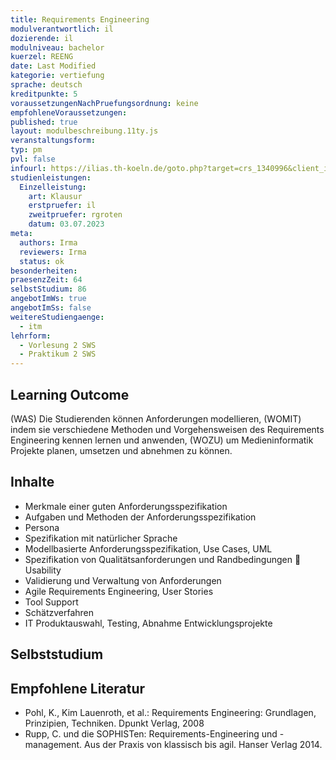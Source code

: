 ```yaml
---
title: Requirements Engineering
modulverantwortlich: il
dozierende: il
modulniveau: bachelor
kuerzel: REENG
date: Last Modified
kategorie: vertiefung
sprache: deutsch
kreditpunkte: 5
voraussetzungenNachPruefungsordnung: keine
empfohleneVoraussetzungen:
published: true
layout: modulbeschreibung.11ty.js
veranstaltungsform: 
typ: pm
pvl: false
infourl: https://ilias.th-koeln.de/goto.php?target=crs_1340996&client_id=ILIAS_FH_Koeln
studienleistungen:
  Einzelleistung:
    art: Klausur
    erstpruefer: il
    zweitpruefer: rgroten
    datum: 03.07.2023
meta:
  authors: Irma
  reviewers: Irma
  status: ok
besonderheiten: 
praesenzZeit: 64
selbstStudium: 86
angebotImWs: true
angebotImSs: false
weitereStudiengaenge: 
  - itm
lehrform:
  - Vorlesung 2 SWS
  - Praktikum 2 SWS    
---
```


## Learning Outcome
(WAS) Die Studierenden können Anforderungen modellieren, (WOMIT) indem sie verschiedene Methoden und Vorgehensweisen des Requirements Engineering kennen lernen und anwenden, (WOZU) um Medieninformatik Projekte planen, umsetzen und abnehmen zu können.

## Inhalte
- Merkmale einer guten Anforderungsspezifikation
- Aufgaben und Methoden der Anforderungsspezifikation
- Persona
- Spezifikation mit natürlicher Sprache
- Modellbasierte Anforderungsspezifikation, Use Cases, UML
- Spezifikation von Qualitätsanforderungen und Randbedingungen  Usability
- Validierung und Verwaltung von Anforderungen
- Agile Requirements Engineering, User Stories
- Tool Support
- Schätzverfahren
- IT Produktauswahl, Testing, Abnahme Entwicklungsprojekte

## Selbststudium

## Empfohlene Literatur
- Pohl, K., Kim Lauenroth, et al.: Requirements Engineering: Grundlagen, Prinzipien, Techniken. Dpunkt Verlag, 2008
- Rupp, C. und die SOPHISTen: Requirements-Engineering und -management. Aus der Praxis von klassisch bis agil. Hanser Verlag 2014.
